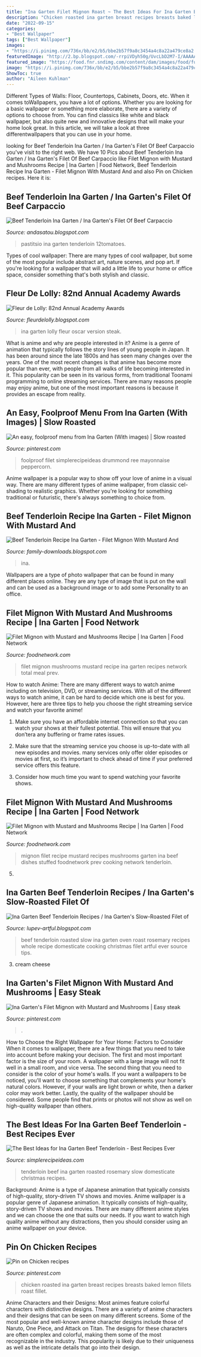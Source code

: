```yaml
---
title: "Ina Garten Filet Mignon Roast ~ The Best Ideas For Ina Garten Beef Tenderloin"
description: "Chicken roasted ina garten breast recipes breasts baked lemon fillets roast fillet"
date: "2022-09-15"
categories:
- "Best Wallpaper"
tags: ["Best Wallpaper"]
images:
- "https://i.pinimg.com/736x/bb/e2/b5/bbe2b57f9a8c3454a4c8a22a479ce8a2.jpg"
featuredImage: "http://2.bp.blogspot.com/-rrpiVDyh50g/UvcLbD2M7-I/AAAAAAAAHCQ/Xpp7oRpHFBM/s1600/036.JPG"
featured_image: "https://food.fnr.sndimg.com/content/dam/images/food/fullset/2018/10/24/0/BX1503_Filet-Mignon-with-Mustard-and-Mushrooms_s4x3.jpg.rend.hgtvcom.826.620.suffix/1540400492310.jpeg"
image: "https://i.pinimg.com/736x/bb/e2/b5/bbe2b57f9a8c3454a4c8a22a479ce8a2.jpg"
ShowToc: true
author: "Aileen Kuhlman"
---
```



Different Types of Walls: Floor, Countertops, Cabinets, Doors, etc.
When it comes toWallpapers, you have a lot of options. Whether you are looking for a basic wallpaper or something more elaborate, there are a variety of options to choose from. You can find classics like white and black wallpaper, but also quite new and innovative designs that will make your home look great. In this article, we will take a look at three differentwallpapers that you can use in your home.

	

		
looking for Beef Tenderloin Ina Garten / Ina Garten&#039;s Filet Of Beef Carpaccio you've visit to the right web. We have 10 Pics about Beef Tenderloin Ina Garten / Ina Garten&#039;s Filet Of Beef Carpaccio like Filet Mignon with Mustard and Mushrooms Recipe | Ina Garten | Food Network, Beef Tenderloin Recipe Ina Garten - Filet Mignon With Mustard And and also Pin on Chicken recipes. Here it is:
		
    
## Beef Tenderloin Ina Garten / Ina Garten&#039;s Filet Of Beef Carpaccio

<img loading=lazy src="https://i.pinimg.com/736x/bb/e2/b5/bbe2b57f9a8c3454a4c8a22a479ce8a2.jpg" onerror="this.onerror=null;this.src='https://tse3.mm.bing.net/th?id=OIP.y6KKWuNrKDC62EwwF7K5lAHaLL&amp;pid=15.1';" alt="Beef Tenderloin Ina Garten / Ina Garten&#039;s Filet Of Beef Carpaccio">

_Source: andasatou.blogspot.com_

>pastitsio ina garten tenderloin 12tomatoes. 

	

Types of cool wallpaper:
There are many types of cool wallpaper, but some of the most popular include abstract art, nature scenes, and pop art. If you're looking for a wallpaper that will add a little life to your home or office space, consider something that's both stylish and classic.

    
## Fleur De Lolly: 82nd Annual Academy Awards

<img loading=lazy src="http://2.bp.blogspot.com/-rrpiVDyh50g/UvcLbD2M7-I/AAAAAAAAHCQ/Xpp7oRpHFBM/s1600/036.JPG" onerror="this.onerror=null;this.src='https://tse4.mm.bing.net/th?id=OIP.Lk6_eP0sTvLBZmV7Vg8ybwHaE8&amp;pid=15.1';" alt="Fleur de Lolly: 82nd Annual Academy Awards">

_Source: fleurdelolly.blogspot.com_

>ina garten lolly fleur oscar version steak. 

	

What is anime and why are people interested in it?
Anime is a genre of animation that typically follows the story lines of young people in Japan. It has been around since the late 1800s and has seen many changes over the years. One of the most recent changes is that anime has become more popular than ever, with people from all walks of life becoming interested in it. This popularity can be seen in its various forms, from traditional Toonami programming to online streaming services. There are many reasons people may enjoy anime, but one of the most important reasons is because it provides an escape from reality.

    
## An Easy, Foolproof Menu From Ina Garten (With Images) | Slow Roasted

<img loading=lazy src="https://i.pinimg.com/originals/c1/6b/8c/c16b8cf17481bd31dbf981d5594393fd.jpg" onerror="this.onerror=null;this.src='https://tse2.mm.bing.net/th?id=OIP.55tVV4QqiORCCGSZGnbdpAHaHX&amp;pid=15.1';" alt="An easy, foolproof menu from Ina Garten (With images) | Slow roasted">

_Source: pinterest.com_

>foolproof filet simplerecipeideas drummond ree mayonnaise peppercorn. 

	

Anime wallpaper is a popular way to show off your love of anime in a visual way. There are many different types of anime wallpaper, from classic cel-shading to realistic graphics. Whether you're looking for something traditional or futuristic, there's always something to choice from.

    
## Beef Tenderloin Recipe Ina Garten - Filet Mignon With Mustard And

<img loading=lazy src="https://lh5.googleusercontent.com/proxy/yKTdKTvcY5q316QGQgFPdwu2aKZbGDXMu3z_xu0tcvoE-xK3z7xHolD2EHknRB-1l5uIwrC3O4rmE8-mqD3ZDuCHxzI5I0mE0fBPA631WPNpWcFkEGKQJAkCPqu6pfHMCNETlQ=w1200-h630-p-k-no-nu" onerror="this.onerror=null;this.src='https://tse1.mm.bing.net/th?id=OIP.rHAHm9bs8WgQH4tLormeJwHaD4&amp;pid=15.1';" alt="Beef Tenderloin Recipe Ina Garten - Filet Mignon With Mustard And">

_Source: family-downloads.blogspot.com_

>ina. 

	



Wallpapers are a type of photo wallpaper that can be found in many different places online. They are any type of image that is put on the wall and can be used as a background image or to add some Personality to an office.

    
## Filet Mignon With Mustard And Mushrooms Recipe | Ina Garten | Food Network

<img loading=lazy src="http://food.fnr.sndimg.com/content/dam/images/food/fullset/2016/12/17/4/FNM010117_Filet-Mignon-with-Mustard-and-Mushrooms-Recipe_s4x3.jpg.rend.hgtvcom.616.462.suffix/1482181363274.jpeg" onerror="this.onerror=null;this.src='https://tse2.mm.bing.net/th?id=OIP.Ux5YeNO2VTLUpFYtE2gQRgHaFj&amp;pid=15.1';" alt="Filet Mignon with Mustard and Mushrooms Recipe | Ina Garten | Food Network">

_Source: foodnetwork.com_

>filet mignon mushrooms mustard recipe ina garten recipes network total meal prev. 

	

How to watch Anime: There are many different ways to watch anime including on television, DVD, or streaming services.
With all of the different ways to watch anime, it can be hard to decide which one is best for you. However, here are three tips to help you choose the right streaming service and watch your favorite anime!
1. Make sure you have an affordable internet connection so that you can watch your shows at their fullest potential. This will ensure that you don’tera any buffering or frame rates issues.

2. Make sure that the streaming service you choose is up-to-date with all new episodes and movies. many services only offer older episodes or movies at first, so it’s important to check ahead of time if your preferred service offers this feature.

3. Consider how much time you want to spend watching your favorite shows.

    
## Filet Mignon With Mustard And Mushrooms Recipe | Ina Garten | Food Network

<img loading=lazy src="https://food.fnr.sndimg.com/content/dam/images/food/fullset/2018/10/24/0/BX1503_Filet-Mignon-with-Mustard-and-Mushrooms_s4x3.jpg.rend.hgtvcom.826.620.suffix/1540400492310.jpeg" onerror="this.onerror=null;this.src='https://tse4.mm.bing.net/th?id=OIP.b7mE-KNDTvA6VaePpUwW7gHaFj&amp;pid=15.1';" alt="Filet Mignon with Mustard and Mushrooms Recipe | Ina Garten | Food Network">

_Source: foodnetwork.com_

>mignon filet recipe mustard recipes mushrooms garten ina beef dishes stuffed foodnetwork prev cooking network tenderloin. 

	

5.

    
## Ina Garten Beef Tenderloin Recipes / Ina Garten&#039;s Slow-Roasted Filet Of

<img loading=lazy src="https://domesticate-me.com/wp-content/uploads/2013/12/slow-roasted-beef-tenderloin-with-rosemary-11.jpg" onerror="this.onerror=null;this.src='https://tse4.mm.bing.net/th?id=OIP.qIorxlfRauG1KepaibUUXgHaE8&amp;pid=15.1';" alt="Ina Garten Beef Tenderloin Recipes / Ina Garten&#039;s Slow-Roasted Filet of">

_Source: lupev-artful.blogspot.com_

>beef tenderloin roasted slow ina garten oven roast rosemary recipes whole recipe domesticate cooking christmas filet artful ever source tips. 

	

3. cream cheese 

    
## Ina Garten&#039;s Filet Mignon With Mustard And Mushrooms | Easy Steak

<img loading=lazy src="https://i.pinimg.com/736x/4e/8e/86/4e8e86d01273d273e19b9ca2f3805e76.jpg" onerror="this.onerror=null;this.src='https://tse4.mm.bing.net/th?id=OIP.xdakC46V9tUpVqEOBv1fTQAAAA&amp;pid=15.1';" alt="Ina Garten&#039;s Filet Mignon with Mustard and Mushrooms | Easy steak">

_Source: pinterest.com_

>. 

	

How to Choose the Right Wallpaper for Your Home: Factors to Consider
When it comes to wallpaper, there are a few things that you need to take into account before making your decision. The first and most important factor is the size of your room. A wallpaper with a large image will not fit well in a small room, and vice versa. 
The second thing that you need to consider is the color of your home's walls. If you want a wallpapers to be noticed, you'll want to choose something that complements your home's natural colors. However, if your walls are light brown or white, then a darker color may work better. 
Lastly, the quality of the wallpaper should be considered. Some people find that prints or photos will not show as well on high-quality wallpaper than others.

    
## The Best Ideas For Ina Garten Beef Tenderloin - Best Recipes Ever

<img loading=lazy src="https://simplerecipeideas.com/wp-content/uploads/2019/03/ina-garten-beef-tenderloin-20-best-ina-garten-beef-tenderloin-of-ina-garten-beef-tenderloin.jpg" onerror="this.onerror=null;this.src='https://tse4.mm.bing.net/th?id=OIP.HUF8p8pR3lOkmWILlJ7ikQHaFI&amp;pid=15.1';" alt="The Best Ideas for Ina Garten Beef Tenderloin - Best Recipes Ever">

_Source: simplerecipeideas.com_

>tenderloin beef ina garten roasted rosemary slow domesticate christmas recipes. 

	

Background: Anime is a type of Japanese animation that typically consists of high-quality, story-driven TV shows and movies.
Anime wallpaper is a popular genre of Japanese animation. It typically consists of high-quality, story-driven TV shows and movies. There are many different anime styles and we can choose the one that suits our needs. If you want to watch high quality anime without any distractions, then you should consider using an anime wallpaper on your device.

    
## Pin On Chicken Recipes

<img loading=lazy src="https://i.pinimg.com/originals/a4/05/6f/a4056f4e3df859c0198f757d290b5763.jpg" onerror="this.onerror=null;this.src='https://tse4.mm.bing.net/th?id=OIP.PQEdU-qmPixamNWKZUfneAHaFC&amp;pid=15.1';" alt="Pin on Chicken recipes">

_Source: pinterest.com_

>chicken roasted ina garten breast recipes breasts baked lemon fillets roast fillet. 

	

Anime Characters and their Designs: Most animes feature colorful characters with distinctive designs.
There are a variety of anime characters and their designs that can be seen on many different screens. Some of the most popular and well-known anime character designs include those of Naruto, One Piece, and Attack on Titan. The designs for these characters are often complex and colorful, making them some of the most recognizable in the industry. This popularity is likely due to their uniqueness as well as the intricate details that go into their design.

